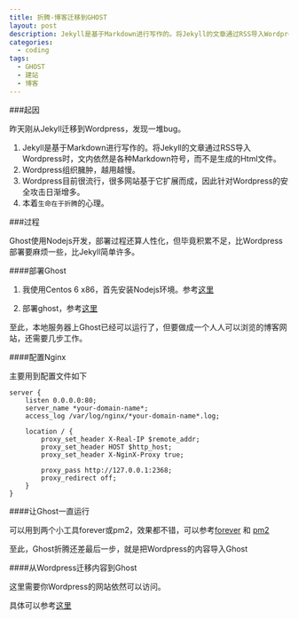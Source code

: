 ```yaml
---
title: 折腾-博客迁移到GHOST
layout: post
description: Jekyll是基于Markdown进行写作的。将Jekyll的文章通过RSS导入Wordpress时，文内依然是各种Markdown符号，而不是生成的Html文件。
categories:
  - coding
tags: 
  - GHOST
  - 建站
  - 博客
---
```


###起因

昨天刚从Jekyll迁移到Wordpress，发现一堆bug。

1. Jekyll是基于Markdown进行写作的。将Jekyll的文章通过RSS导入Wordpress时，文内依然是各种Markdown符号，而不是生成的Html文件。
2. Wordpress组织臃肿，越用越慢。
3. Wordpress目前很流行，很多网站基于它扩展而成，因此针对Wordpress的安全攻击日渐增多。
4. 本着`生命在于折腾`的心理。

###过程

Ghost使用Nodejs开发，部署过程还算人性化，但毕竟积累不足，比Wordpress部署要麻烦一些，比Jekyll简单许多。

####部署Ghost

1. 我使用Centos 6 x86，首先安装Nodejs环境。参考[这里](https://github.com/nodejs/node-v0.x-archive/wiki/Installing-Node.js-via-package-manager)

2. 部署ghost，参考[这里](http://docs.ghostchina.com/zh/installation/linux/)

至此，本地服务器上Ghost已经可以运行了，但要做成一个人人可以浏览的博客网站，还需要几步工作。

####配置Nginx

主要用到配置文件如下

```
server {
    listen 0.0.0.0:80;
    server_name *your-domain-name*;
    access_log /var/log/nginx/*your-domain-name*.log;

    location / {
        proxy_set_header X-Real-IP $remote_addr;
        proxy_set_header HOST $http_host;
        proxy_set_header X-NginX-Proxy true;

        proxy_pass http://127.0.0.1:2368;
        proxy_redirect off;
    }
}
```

####让Ghost一直运行

可以用到两个小工具forever或pm2，效果都不错，可以参考[forever](https://www.howtoinstallghost.com/how-to-start-ghost-with-forever/) 和 [pm2](https://www.allaboutghost.com/keep-ghost-running-with-pm2/)

至此，Ghost折腾还差最后一步，就是把Wordpress的内容导入Ghost

####从Wordpress迁移内容到Ghost

这里需要你Wordpress的网站依然可以访问。

具体可以参考[这里](https://www.ghostforbeginners.com/how-to-transfer-blog-posts-from-wordpress-to-ghost/)
